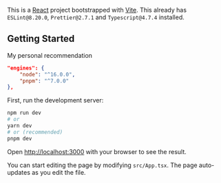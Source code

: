 This is a [React](https://reactjs.org/) project bootstrapped with [Vite](https://vitejs.dev/). This already has `ESLint@8.20.0`, `Prettier@2.7.1` and `Typescript@4.7.4` installed.

## Getting Started

My personal recommendation

```json
"engines": {
    "node": "^16.0.0",
    "pnpm": "^7.0.0"
},
```

First, run the development server:

```bash
npm run dev
# or
yarn dev
# or (recommended)
pnpm dev
```

Open [http://localhost:3000](http://localhost:3000) with your browser to see the result.

You can start editing the page by modifying `src/App.tsx`. The page auto-updates as you edit the file.
